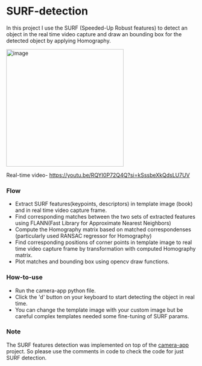 # SURF-detection

In this project I use the SURF (Speeded-Up Robust features) to detect an object in the real time video capture and draw an bounding box for the detected object by applying Homography.

<img width="311" alt="image" src="https://github.com/tusharparimi/SURF-detection/assets/93556280/414a5bdc-7608-4373-9e54-3a42dcd0a366">

Real-time video-
https://youtu.be/RQYI0P72Q4Q?si=kSssbeXkQdsLU7UV

### Flow
- Extract SURF features(keypoints, descriptors) in template image (book) and in real time video capture frame.
- Find corresponding matches between the two sets of extracted features using FLANN(Fast Library for Approximate Nearest Neighbors)
- Compute the Homography matrix based on matched correspondenses (particularly used RANSAC regressor for Homography)
- Find corresponding positions of corner points in template image to real time video capture frame by transformation with computed Homography matrix.
- Plot matches and bounding box using opencv draw functions.

### How-to-use
- Run the camera-app python file. 
- Click the 'd' button on your keyboard to start detecting the object in real time.
- You can change the template image with your custom image but be careful complex templates needed some fine-tuning of SURF params.

### Note
The SURF features detection was implemented on top of the [camera-app](https://github.com/tusharparimi/camera-app) project. So please use the comments in code to check the code for just SURF detection.



